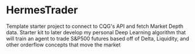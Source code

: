 # HermesTrader
Template starter project to connect to CQG's API and fetch Market Depth data. Starter kit to later develop my personal Deep Learning algorithm that will train an agent to trade S&amp;P500 futures based off of Delta, Liquidity, and other orderflow concepts that move the market
